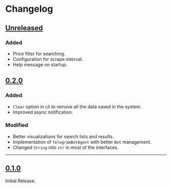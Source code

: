 # Changelog

## [Unreleased]

### Added

- Price filter for searching.
- Configuration for scrape interval.
- Help message on startup.

## [0.2.0]
### Added

- `Clear` option in cli to remove all the data saved in the system.
- Improved async notification.

### Modified

- Better visualizations for search lists and results.
- Implementation of `TelegramBotAgent` with better `Bot` management.
- Changed `String` into `str` in most of the interfaces.
---
## [0.1.0]

Initial Release.

[Unreleased]: https://github.com/gianpy15/rs-subito-alert/compare/v0.2.0...HEAD
[0.2.0]: https://github.com/gianpy15/rs-subito-alert/compare/v0.1.0...v0.2.0
[0.1.0]: https://github.com/gianpy15/rs-subito-alert/releases/tag/v0.1.0
